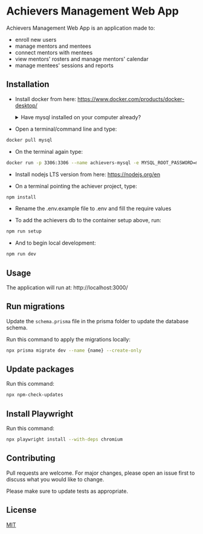 # Achievers Management Web App

Achievers Management Web App is an application made to:

- enroll new users
- manage mentors and mentees
- connect mentors with mentees
- view mentors' rosters and manage mentors' calendar
- manage mentees' sessions and reports

## Installation

- Install docker from here: https://www.docker.com/products/docker-desktop/

    <details>
        <summary>
        Have mysql installed on your computer already?
        </summary>
        <p>If you have a version of mysql already installed on your computer, uninstall it. <a href="https://phoenixnap.com/kb/uninstall-mysql" target="_blank">start here.</a></p>
        <p>This is because the local installation and the docker image conflict and a connection cannot be made by the app. <a href="https://stackoverflow.com/questions/68922032/prisma-cannot-authenticate-database-server" target="_blank"> see here for more info.</a></p>
    </details>

- Open a terminal/command line and type:

```bash
docker pull mysql
```

- On the terminal again type:

```bash
docker run -p 3306:3306 --name achievers-mysql -e MYSQL_ROOT_PASSWORD=my-secret-pw -d mysql:latest mysqld --lower_case_table_names=1
```

- Install nodejs LTS version from here: https://nodejs.org/en

- On a terminal pointing the achiever project, type:

```bash
npm install
```

- Rename the .env.example file to .env and fill the require values

- To add the achievers db to the container setup above, run:

```bash
npm run setup
```

- And to begin local development:

```bash
npm run dev
```

## Usage

The application will run at: http://localhost:3000/

## Run migrations

Update the `schema.prisma` file in the prisma folder to update the database schema.

Run this command to apply the migrations locally:

```bash
npx prisma migrate dev --name {name} --create-only
```

## Update packages

Run this command:

```bash
npx npm-check-updates
```

## Install Playwright

Run this command:

```bash
npx playwright install --with-deps chromium
```

## Contributing

Pull requests are welcome. For major changes, please open an issue first
to discuss what you would like to change.

Please make sure to update tests as appropriate.

## License

[MIT](https://choosealicense.com/licenses/mit/)
